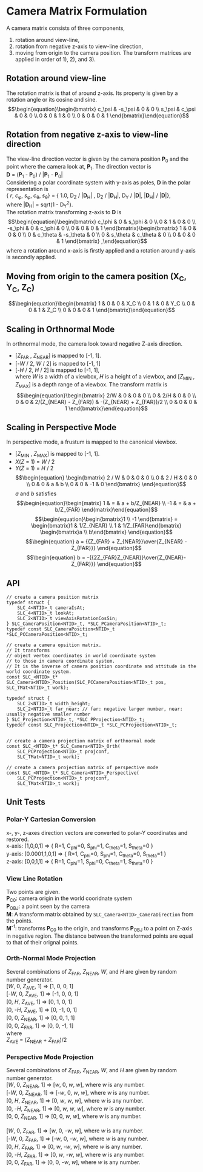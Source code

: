 # Camera Matrix Formulation
A camera matrix consists of three components,  
1) rotation around view-line,
2) rotation from negative z-axis to view-line direction,
3) moving from origin to the camera position.
The transform matrices are applied in order of 1), 2), and 3).

## Rotation around view-line
The rotation matrix is that of around z-axis. Its property is given by a rotation angle
or its cosine and sine.
$$\begin{equation}\begin{bmatrix}
c_\psi & -s_\psi & 0 & 0 \\ s_\psi & c_\psi & 0 & 0 \\ 0 & 0 & 1 & 0 \\ 0 & 0 & 0 & 1
\end{bmatrix}\end{equation}$$
## Rotation from negative z-axis to view-line direction
The view-line direction vector is given by the camera position __P__<sub>0</sub> and the point
where the camera look at, __P__<sub>1</sub>.
The direction vector is <br/>__D__ = (__P__<sub>1</sub> - __P__<sub>0</sub>) / |__P__<sub>1</sub> - __P__<sub>0</sub>|  
Considering a polar coordinate system with y-axis as poles,
__D__ in the polar representation is  
{ _r_, _c_<sub>&phi;</sub>, _s_<sub>&phi;</sub>, _c_<sub>&theta;</sub>, _s_<sub>&theta;</sub>} = 
{ 1.0, D<sub>Z</sub> / |__D__<sub>H</sub>| , D<sub>Z</sub> / |__D__<sub>H</sub>|, D<sub>Y</sub> / |__D__|, |__D__<sub>H</sub>| / |__D__|},  
where |__D__<sub>H</sub>| = sqrt(1 - D<sub>Y</sub><sup>2</sup>).  
The rotation matrix transforming z-axis to __D__ is  
$$\begin{equation}\begin{bmatrix}
c_\phi & 0 & s_\phi & 0 \\ 0 & 1 & 0 & 0 \\ -s_\phi & 0 & c_\phi & 0 \\ 0 & 0 & 0 & 1
\end{bmatrix}\begin{bmatrix}
1 & 0 & 0 & 0 \\ 0 & c_\theta & -s_\theta & 0 \\ 0 & s_\theta & c_\theta & 0 \\ 0 & 0 & 0 & 1
\end{bmatrix} ,\end{equation}$$
where a rotation around x-axis is firstly applied and a rotation around y-axis is secondly applied.
## Moving from origin to the camera position (X<sub>C</sub>, Y<sub>C</sub>, Z<sub>C</sub>)
$$\begin{equation}\begin{bmatrix}
1 & 0 & 0 & X_C \\
0 & 1 & 0 & Y_C \\
0 & 0 & 1 & Z_C \\
0 & 0 & 0 & 1
\end{bmatrix}\end{equation}$$

## Scaling in Orthnormal Mode
In orthnormal mode, the camera look toward negative Z-axis direction.
* [_Z_<sub>FAR</sub> , _Z_<sub>NEAR</sub>] is mapped to [-1, 1].
* [-_W_ / 2, _W_ / 2] is mapped to [-1, 1]
* [-_H_ / 2, _H_ / 2] is mapped to [-1, 1],  
where _W_ is a width of a viewbox, _H_ is a height of a viewbox, and
[_Z_<sub>MIN</sub> , _Z_<sub>MAX</sub>] is a depth range of a viewbox.
The transform matrix is
$$\begin{equation}\begin{bmatrix}
2/W & 0 & 0 & 0 \\ 0 & 2/H & 0 & 0 \\ 0 & 0 & 2/(Z_{NEAR} - Z_{FAR}) & -(Z_{NEAR} + Z_{FAR})/2 \\
0 & 0 & 0 & 1
\end{bmatrix}\end{equation}$$

## Scaling in Perspective Mode
In perspective mode, a frustum is mapped to the canonical viewbox.
* [_Z_<sub>MIN</sub> , _Z_<sub>MAX</sub>] is mapped to [-1, 1].
* _X_(_Z_ = 1) = _W_ / 2
* _Y_(_Z_ = 1) = _H_ / 2
$$\begin{equation}
\begin{bmatrix}
2 / W & 0 & 0 & 0 \\ 0 & 2 / H & 0 & 0 \\
0 & 0 & a & b \\ 0 & 0 & -1 & 0
\end{bmatrix}
\end{equation}$$
$a$ and $b$ satisfies
$$\begin{equation}\begin{matrix}
1 & = & a + b/Z_{NEAR} \\
-1 & = & a + b/Z_{FAR}
\end{matrix}\end{equation}$$
$$\begin{equation}\begin{bmatrix}1 \\ -1 \end{bmatrix} =
\begin{bmatrix}1 & 1/Z_{NEAR} \\ 1 & 1/Z_{FAR}\end{bmatrix}
\begin{bmatrix}a \\ b\end{bmatrix}
\end{equation}$$
$$\begin{equation}
a = {{Z_{FAR} + Z_{NEAR}}\over{Z_{NEAR} - Z_{FAR}}}
\end{equation}$$
$$\begin{equation}
b = -{{2Z_{FAR}Z_{NEAR}}\over{Z_{NEAR}-Z_{FAR}}}
\end{equation}$$
## API
```
// create a camera position matrix
typedef struct {
    SLC_4<NTID>_t cameraIsAt;
    SLC_4<NTID>_t lookAt;
    SLC_2<NTID>_t viewAxisRotationCosSin;
} SLC_CameraPosition<NTID>_t, *SLC_PCameraPosition<NTID>_t;
typedef const SLC_CameraPosition<NTID>_t *SLC_PCCameraPosition<NTID>_t;

// create a camera opsition matrix.
// It transforms 
// object vertex coordinates in world coordinate system
// to those in camera coordinate system.
// It is the inverse of camera position coordinate and attitude in the world coordinate system.
const SLC_<NTID>_t* SLC_Camera<NTID>_Position(SLC_PCCameraPosition<NTID>_t pos, SLC_TMat<NTID>_t work);

typedef struct {
    SLC_2<NTID>_t width_height;
    SLC_2<NTID>_t far_near; // far: negative larger number, near: usually negative smaller number
} SLC_Projection<NTID>_t, *SLC_PProjection<NTID>_t;
typedef const SLC_Projection<NTID>_t *SLC_PCProjection<NTID>_t;


// create a camera projection matrix of orthnormal mode
const SLC_<NTID>_t* SLC_Camera<NTID>_Orth(
    SLC_PCProjection<NTID>_t projconf,
    SLC_TMat<NTID>_t work);

// create a camera projection matrix of perspective mode
const SLC_<NTID>_t* SLC_Camera<NTID>_Perspective(
    SLC_PCProjection<NTID>_t projconf,
    SLC_TMat<NTID>_t work);

```
## Unit Tests
### __Polar-Y Cartesian Conversion__
x-, y-, z-axes direction vectors are converted to polar-Y coordinates and restored.  
x-axis: [1,0,0,1] => { R=1, C<sub>phi</sub>=0, S<sub>phi</sub>=1, C<sub>theta</sub>=1, S<sub>theta</sub>=0 }  
y-axis: [0.0001,1,0,1] => { R=1, C<sub>phi</sub>=0, S<sub>phi</sub>=1, C<sub>theta</sub>=0, S<sub>theta</sub>=1 }  
z-axis: [0,0,1,1] => { R=1, C<sub>phi</sub>=1, S<sub>phi</sub>=0, C<sub>theta</sub>=1, S<sub>theta</sub>=0 }  

### __View Line Rotation__
Two points are given.  
__P__<sub>C0</sub>: camera origin in the world cooridnate system  
__P__<sub>OBJ</sub>: a point seen by the camera  
__M__: A transform matrix obtained by `SLC_Camera<NTID>_CameraDirection` from the points.  
__M__<sup>-1</sup>: transforms __P__<sub>C0</sub> to the origin, and transforms __P__<sub>OBJ</sub>
to a point on Z-axis in negative region. The distance between the transformed points are equal to
that of their orignal points.

### __Orth-Normal Mode Projection__
Several combinations of _Z_<sub>FAR</sub>, _Z_<sub>NEAR</sub>, _W_, and _H_ are given by random number
generator.  
[_W_, 0, _Z_<sub>AVE</sub>, 1] => [1, 0, 0, 1]  
[-_W_, 0, _Z_<sub>AVE</sub>, 1] => [-1, 0, 0, 1]  
[0, _H_, _Z_<sub>AVE</sub>, 1] => [0, 1, 0, 1]  
[0, -_H_, _Z_<sub>AVE</sub>, 1] => [0, -1, 0, 1]  
[0, 0, _Z_<sub>NEAR</sub>, 1] => [0, 0, 1, 1]  
[0, 0, _Z_<sub>FAR</sub>, 1] => [0, 0, -1, 1]  
where  
_Z_<sub>AVE</sub> = (_Z_<sub>NEAR</sub> + _Z_<sub>FAR</sub>)/2  

### __Perspective Mode Projection__
Several combinations of _Z_<sub>FAR</sub>, _Z_<sub>NEAR</sub>, _W_, and _H_ are given by random number
generator.  
[_W_, 0, _Z_<sub>NEAR</sub>, 1] => [_w_, 0, _w_, _w_], where _w_ is any number.  
[-_W_, 0, _Z_<sub>NEAR</sub>, 1] => [-_w_, 0, _w_, _w_], where _w_ is any number.  
[0, _H_, _Z_<sub>NEAR</sub>, 1] => [0, _w_, _w_, _w_], where _w_ is any number.  
[0, -_H_, _Z_<sub>NEAR</sub>, 1] => [0, _w_, _w_, _w_], where _w_ is any number.  
[0, 0, _Z_<sub>NEAR</sub>, 1] => [0, 0, _w_, _w_], where _w_ is any number.  
<br/>
[_W_, 0, _Z_<sub>FAR</sub>, 1] => [_w_, 0, -_w_, _w_], where _w_ is any number.  
[-_W_, 0, _Z_<sub>FAR</sub>, 1] => [-_w_, 0, -_w_, _w_], where _w_ is any number.  
[0, _H_, _Z_<sub>FAR</sub>, 1] => [0, _w_, -_w_, _w_], where _w_ is any number.  
[0, -_H_, _Z_<sub>FAR</sub>, 1] => [0, _w_, -_w_, _w_], where _w_ is any number.  
[0, 0, _Z_<sub>FAR</sub>, 1] => [0, 0, -_w_, _w_], where _w_ is any number.